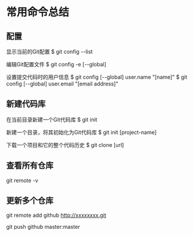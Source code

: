 # 常用命令总结

## 配置

显示当前的Git配置
$ git config --list

编辑Git配置文件
$ git config -e [--global]

设置提交代码时的用户信息
$ git config [--global] user.name "[name]"
$ git config [--global] user.email "[email address]"

## 新建代码库

在当前目录新建一个Git代码库
$ git init

新建一个目录，将其初始化为Git代码库
$ git init [project-name]

下载一个项目和它的整个代码历史
$ git clone [url]

## 查看所有仓库

git remote -v

## 更新多个仓库

git remote add github http://xxxxxxxx.git

git push github master:master